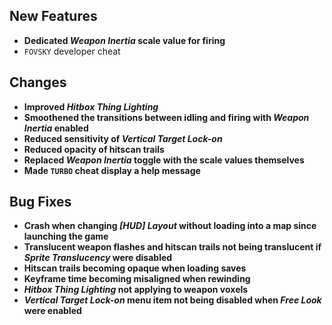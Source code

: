 ## New Features

- **Dedicated _Weapon Inertia_ scale value for firing**
- `FOVSKY` developer cheat

## Changes

- **Improved _Hitbox Thing Lighting_**
- **Smoothened the transitions between idling and firing with _Weapon Inertia_ enabled**
- **Reduced sensitivity of _Vertical Target Lock-on_**
- **Reduced opacity of hitscan trails**
- **Replaced _Weapon Inertia_ toggle with the scale values themselves**
- **Made `TURBO` cheat display a help message**

## Bug Fixes

- **Crash when changing _[HUD] Layout_ without loading into a map since launching the game**
- **Translucent weapon flashes and hitscan trails not being translucent if _Sprite Translucency_ were disabled**
- **Hitscan trails becoming opaque when loading saves**
- **Keyframe time becoming misaligned when rewinding**
- **_Hitbox Thing Lighting_ not applying to weapon voxels**
- **_Vertical Target Lock-on_ menu item not being disabled when _Free Look_ were enabled**
